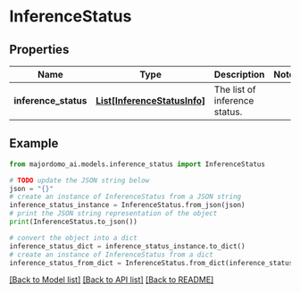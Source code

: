 # InferenceStatus


## Properties

Name | Type | Description | Notes
------------ | ------------- | ------------- | -------------
**inference_status** | [**List[InferenceStatusInfo]**](InferenceStatusInfo.md) | The list of inference status. | 

## Example

```python
from majordomo_ai.models.inference_status import InferenceStatus

# TODO update the JSON string below
json = "{}"
# create an instance of InferenceStatus from a JSON string
inference_status_instance = InferenceStatus.from_json(json)
# print the JSON string representation of the object
print(InferenceStatus.to_json())

# convert the object into a dict
inference_status_dict = inference_status_instance.to_dict()
# create an instance of InferenceStatus from a dict
inference_status_from_dict = InferenceStatus.from_dict(inference_status_dict)
```
[[Back to Model list]](../README.md#documentation-for-models) [[Back to API list]](../README.md#documentation-for-api-endpoints) [[Back to README]](../README.md)


